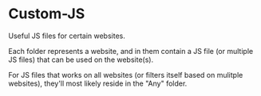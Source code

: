 # Custom-JS
Useful JS files for certain websites.

Each folder represents a website, and in them contain a JS file (or multiple JS files) that can be used on the website(s).

For JS files that works on all websites (or filters itself based on mulitple websites), they'll most likely reside in the "Any" folder.
